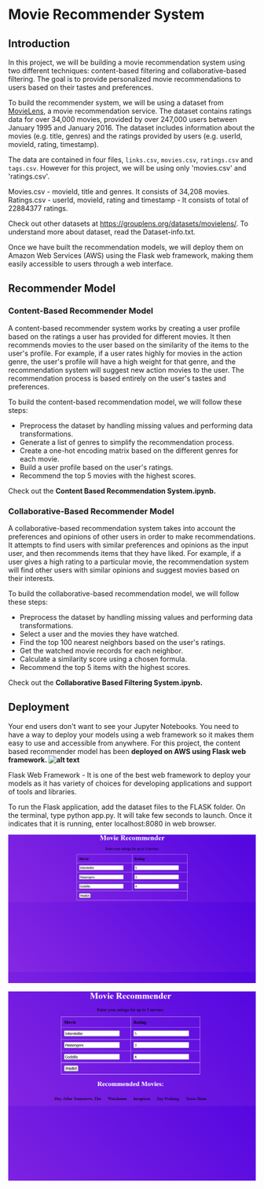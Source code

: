 # Movie Recommender System

## Introduction

In this project, we will be building a movie recommendation system using two different techniques: content-based filtering and collaborative-based filtering. The goal is to provide personalized movie recommendations to users based on their tastes and preferences.

To build the recommender system, we will be using a dataset from [MovieLens](http://movielens.org), a movie recommendation service. The dataset contains ratings data for over 34,000 movies, provided by over 247,000 users between January 1995 and January 2016. The dataset includes information about the movies (e.g. title, genres) and the ratings provided by users (e.g. userId, movieId, rating, timestamp).

The data are contained in four files, `links.csv`, `movies.csv`, `ratings.csv` and `tags.csv`. However for this project, we will be using only 'movies.csv' and 'ratings.csv'.

Movies.csv - movieId, title and genres. It consists of 34,208 movies.
Ratings.csv - userId, movieId, rating and timestamp - It consists of total of 22884377 ratings.

Check out other datasets at https://grouplens.org/datasets/movielens/. To understand more about dataset, read the Dataset-info.txt. 

Once we have built the recommendation models, we will deploy them on Amazon Web Services (AWS) using the Flask web framework, making them easily accessible to users through a web interface.

## Recommender Model

### Content-Based Recommender Model

A content-based recommender system works by creating a user profile based on the ratings a user has provided for different movies. It then recommends movies to the user based on the similarity of the items to the user's profile. For example, if a user rates highly for movies in the action genre, the user's profile will have a high weight for that genre, and the recommendation system will suggest new action movies to the user. The recommendation process is based entirely on the user's tastes and preferences.

To build the content-based recommendation model, we will follow these steps:

* Preprocess the dataset by handling missing values and performing data transformations.
* Generate a list of genres to simplify the recommendation process.
* Create a one-hot encoding matrix based on the different genres for each movie.
* Build a user profile based on the user's ratings.
* Recommend the top 5 movies with the highest scores.

Check out the <b>Content Based Recommendation System.ipynb.</b>

### Collaborative-Based Recommender Model

A collaborative-based recommendation system takes into account the preferences and opinions of other users in order to make recommendations. It attempts to find users with similar preferences and opinions as the input user, and then recommends items that they have liked. For example, if a user gives a high rating to a particular movie, the recommendation system will find other users with similar opinions and suggest movies based on their interests.

To build the collaborative-based recommendation model, we will follow these steps:

* Preprocess the dataset by handling missing values and performing data transformations.
* Select a user and the movies they have watched.
* Find the top 100 nearest neighbors based on the user's ratings.
* Get the watched movie records for each neighbor.
* Calculate a similarity score using a chosen formula.
* Recommend the top 5 items with the highest scores.

Check out the <b>Collaborative Based Filtering System.ipynb.</b>

## Deployment

Your end users don't want to see your Jupyter Notebooks. You need to have a way to deploy your models using a web framework so it makes them easy to use and accessible from anywhere. For this project, the content based recommender model has been <b> deployed on AWS using Flask web framework. ![alt text](https://18.222.230.223) </b>

Flask Web Framework - It is one of the best web framework to deploy your models as it has variety of choices for developing applications and support of tools and libraries.

To run the Flask application, add the dataset files to the FLASK folder. On the terminal, type python app.py. It will take few seconds to launch. Once it indicates that it is running, enter localhost:8080 in web browser.

![alt text](https://github.com/adiark/Movie-Recommendation/blob/main/FLASK/app_images/Picture_1.png)

![alt text](https://github.com/adiark/Movie-Recommendation/blob/main/FLASK/app_images/Picture_2.png)
